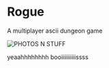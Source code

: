 # Rogue


A multiplayer ascii dungeon game


![PHOTOS N STUFF](https://raw.githubusercontent.com/wiki/mozilla/thimble.webmaker.org/tutorial.gif)

yeaahhhhhhhh booiiiiiiiiiissss